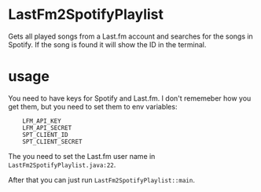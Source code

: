 # LastFm2SpotifyPlaylist
Gets all played songs from a Last.fm account and searches for the songs in Spotify.
If the song is found it will show the ID in the terminal.

# usage
You need to have keys for Spotify and Last.fm.
I don't rememeber how you get them, but you need to set them to env variables:

```
    LFM_API_KEY
    LFM_API_SECRET
    SPT_CLIENT_ID
    SPT_CLIENT_SECRET
```

The you need to set the Last.fm user name in `LastFm2SpotifyPlaylist.java:22`.

After that you can just run `LastFm2SpotifyPlaylist::main`.